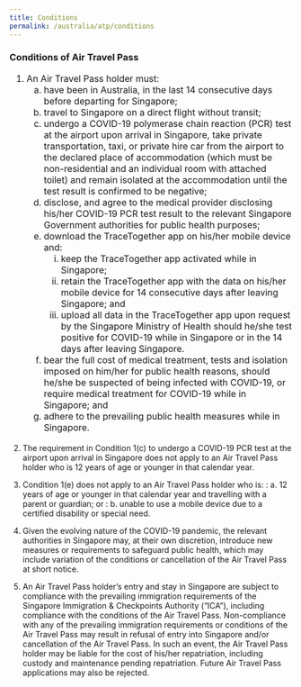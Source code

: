 ```yaml
---
title: Conditions
permalink: /australia/atp/conditions
---
```


### **Conditions of Air Travel Pass**

<ol style="font-size:18px;">
  <li style="font-size:16px; list-style-type:decimal;"> An Air Travel Pass holder must: 
     <ol style="font-size:18px; list-style-type:lower-alpha;">
  <li style="font-size:16px; list-style-type:lower-alpha;"> have been in Australia, in the last 14 consecutive days before departing for Singapore;</li>
        <li style="font-size:16px; list-style-type:lower-alpha;"> travel to Singapore on a direct flight without transit;</li>
       <li style="font-size:16px; list-style-type:lower-alpha;"> undergo a COVID-19 polymerase chain reaction (PCR) test at the airport upon arrival in Singapore, take private transportation, taxi, or private hire car from the airport to the declared place of accommodation (which must be non-residential and an individual room with attached toilet) and remain isolated at the accommodation until the test result is confirmed to be negative;</li>
       <li style="font-size:16px; list-style-type:lower-alpha;"> disclose, and agree to the medical provider disclosing his/her COVID-19 PCR test result to the relevant Singapore Government authorities for public health purposes;</li>
       <li style="font-size:16px; list-style-type:lower-alpha;"> download the TraceTogether app on his/her mobile device and:
        <ol style="font-size:18px; list-style-type:lower-roman;">
          <li style="font-size:16px; list-style-type:lower-roman;">keep the TraceTogether app activated while in Singapore;</li>
           <li style="font-size:16px; list-style-type:lower-roman;">retain the TraceTogether app with the data on his/her mobile device for 14 consecutive days after leaving Singapore; and</li>
          <li style="font-size:16px; list-style-type:lower-roman;">upload all data in the TraceTogether app upon request by the Singapore Ministry of Health should he/she test positive for COVID-19 while in Singapore or in the 14 days after leaving Singapore.</li>
         </ol>
       </li>
        <li style="font-size:16px; list-style-type:lower-alpha;"> bear the full cost of medical treatment, tests and isolation imposed on him/her for public health reasons, should he/she be suspected of being infected with COVID-19, or require medical treatment for COVID-19 while in Singapore; and</li>
       <li style="font-size:16px; list-style-type:lower-alpha;"> adhere to the prevailing public health measures while in Singapore.</li>
     </ol>
  </li>
</ol>


2. The requirement in Condition 1(c) to undergo a COVID-19 PCR test at the airport upon arrival in Singapore does not apply to an Air Travel Pass holder who is 12 years of age or younger in that calendar year.

3. Condition 1(e) does not apply to an Air Travel Pass holder who is:
: a. 12 years of age or younger in that calendar year and travelling with a parent or guardian; or
: b. unable to use a mobile device due to a certified disability or special need.

4. Given the evolving nature of the COVID-19 pandemic, the relevant authorities in Singapore may, at their own discretion, introduce new measures or requirements to safeguard public health, which may include variation of the conditions or cancellation of the Air Travel Pass at short notice.

5. An Air Travel Pass holder’s entry and stay in Singapore are subject to compliance with the prevailing immigration requirements of the Singapore Immigration & Checkpoints Authority (“ICA”), including compliance with the conditions of the Air Travel Pass. Non-compliance with any of the prevailing immigration requirements or conditions of the Air Travel Pass may result in refusal of entry into Singapore and/or cancellation of the Air Travel Pass. In such an event, the Air Travel Pass holder may be liable for the cost of his/her repatriation, including custody and maintenance pending repatriation. Future Air Travel Pass applications may also be rejected.
